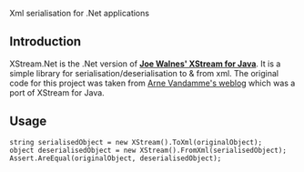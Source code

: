 Xml serialisation for .Net applications

## Introduction ##
XStream.Net is the .Net version of **[Joe Walnes' XStream for Java](http://xstream.codehaus.org)**. It is a simple library for serialisation/deserialisation to & from xml. The original code for this project was taken from [Arne Vandamme's weblog](http://www.jroller.com/page/CoBraLorD?entry=net_transparent_xml_serialization_xstream) which was a port of XStream for Java.


## Usage ##
```
string serialisedObject = new XStream().ToXml(originalObject);
object deserialisedObject = new XStream().FromXml(serialisedObject);
Assert.AreEqual(originalObject, deserialisedObject);
```